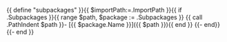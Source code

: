 {{ define "subpackages" }}{{ $importPath:=.ImportPath }}{{ if .Subpackages }}{{ range $path, $package := .Subpackages }}
{{ call .PathIndent $path }}- [{{ $package.Name }}]({{ $path }}){{ end }}
{{- end}}{{- end }}